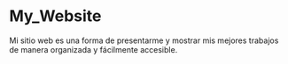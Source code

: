 # My_Website

<p>Mi sitio web es una forma de presentarme y mostrar mis mejores trabajos de manera organizada y fácilmente accesible.</p>